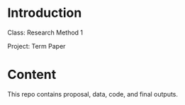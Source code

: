 # Introduction
Class: Research Method 1  

Project: Term Paper

# Content
This repo contains proposal, data, code, and final outputs.